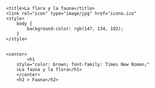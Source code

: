 
    <title>La flora y la fauna</title>
    <link rel="icon" type="image/jpg" href="icono.ico"
    <style>
        body {
            background-color: rgb(147, 134, 192);
        }
    </style>


    <center>
            <h1
        style="color: brown; font-family: Times New Roman;"
        >La fauna y la flora</h1>
        </center>
        <h2 > Fauna</h2>